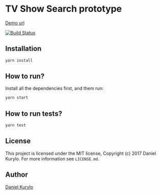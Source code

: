 # TV Show Search prototype

[Demo url](http://dwz5c51ptkmj.cloudfront.net)

[![Build Status](https://travis-ci.org/devon-pl/react-recruitment-demo.svg?branch=master)](https://travis-ci.org/devon-pl/react-recruitment-demo)
## Installation

```bash
yarn install
```

## How to run?

Install all the dependencies first, and them run:

```bash
yarn start
```

## How to run tests?

```bash
yarn test
```

## License

This project is licensed under the MIT license, Copyright (c) 2017 Daniel Kurylo. For more information see `LICENSE.md`.

## Author 

[Daniel Kurylo](https://github.com/devon-pl)
